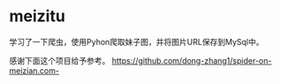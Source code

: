 # meizitu
学习了一下爬虫，使用Pyhon爬取妹子图，并将图片URL保存到MySql中。

感谢下面这个项目给予参考。
https://github.com/dong-zhang1/spider-on-meizian.com-

